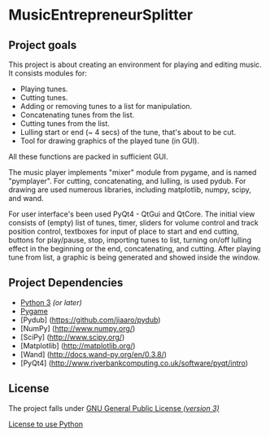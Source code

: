 MusicEntrepreneurSplitter
=========================
Project goals
---
This project is about creating an environment for playing and editing music. It consists modules for:

* Playing tunes.
* Cutting tunes.
* Adding or removing tunes to a list for manipulation.
* Concatenating tunes from the list.
* Cutting tunes from the list.
* Lulling start or end (~ 4 secs) of the tune, that's about to be cut.
* Tool for drawing graphics of the played tune (in GUI).

All these functions are packed in sufficient GUI.

The music player implements "mixer" module from pygame, and is named "pymplayer". For cutting, concatenating, and lulling, is used pydub. For drawing are used numerous libraries, including matplotlib, numpy, scipy, and wand.

For user interface's been used PyQt4 - QtGui and QtCore. The initial view consists of (empty) list of tunes, timer, sliders for volume control and track position control, textboxes for input of place to start and end cutting, buttons for play/pause, stop, importing tunes to list, turning on/off lulling effect in the beginning or the end, concatenating, and cutting. After playing tune from list, a graphic is being generated and showed inside the window.

Project Dependencies
--------------------
* [Python 3](https://www.python.org/) *(or later)*
* [Pygame](http://www.pygame.org/news.html)
* [Pydub] (https://github.com/jiaaro/pydub)
* [NumPy] (http://www.numpy.org/)
* [SciPy] (http://www.scipy.org/)
* [Matplotlib] (http://matplotlib.org/)
* [Wand] (http://docs.wand-py.org/en/0.3.8/)
* [PyQt4] (http://www.riverbankcomputing.co.uk/software/pyqt/intro)

License
-------
The project falls under [GNU General Public License *(version 3)*](http://choosealicense.com/licenses/gpl-3.0/)

[License to use Python](https://docs.python.org/3/license.html#terms-and-conditions-for-accessing-or-otherwise-using-python)
